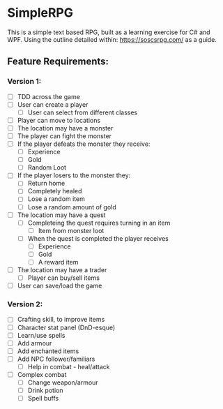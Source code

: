 # SimpleRPG
This is a simple text based RPG, built as a learning exercise for C# and WPF. Using the outline detailed within: https://soscsrpg.com/ as a guide.

## Feature Requirements:
### Version 1:
- [ ] TDD across the game
- [ ] User can create a player
	- [ ] User can select from different classes
- [ ] Player can move to locations
- [ ] The location may have a monster
- [ ] The player can fight the monster
- [ ] If the player defeats the monster they receive:
	- [ ] Experience
	- [ ] Gold
	- [ ] Random Loot
- [ ] If the player losers to the monster they:
	- [ ] Return home
	- [ ] Completely healed
	- [ ] Lose a random item
	- [ ] Lose a random amount of gold
- [ ] The location may have a quest
	- [ ] Completeing the quest requires turning in an item
		- [ ] Item from monster loot
	- [ ] When the quest is completed the player receives
		- [ ] Experience
		- [ ] Gold
		- [ ] A reward item
- [ ] The location may have a trader
	- [ ] Player can buy/sell items
- [ ] User can save/load the game

### Version 2:
- [ ] Crafting skill, to improve items
- [ ] Character stat panel (DnD-esque)
- [ ] Learn/use spells
- [ ] Add armour
- [ ] Add enchanted items
- [ ] Add NPC follower/familiars
	- [ ] Help in combat - heal/attack
- [ ] Complex combat
	- [ ] Change weapon/armour
	- [ ] Drink potion
	- [ ] Spell buffs